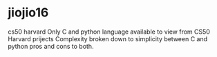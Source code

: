# jiojio16
cs50 harvard
Only C and python language available to view from CS50 Harvard prijects
Complexity broken down to simplicity between C and python pros and cons to both.

